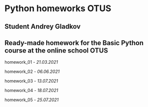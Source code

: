 # Python homeworks OTUS

## Student Andrey Gladkov
## Ready-made homework for the Basic Python course at the online school OTUS

homework_01 - *21.03.2021*

homework_02 - *06.06.2021*

homework_03 - *13.07.2021*

homework_04 - *18.07.2021*

homework_05 - *25.07.2021*
